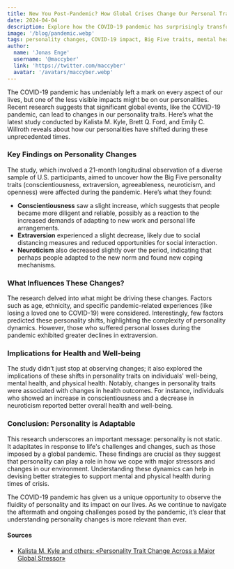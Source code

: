 ```yaml
---
title: New You Post-Pandemic? How Global Crises Change Our Personal Traits
date: 2024-04-04
description: Explore how the COVID-19 pandemic has surprisingly transformed our personalities, revealing shifts in traits like conscientiousness, extraversion, and neuroticism.
image: '/blog/pandemic.webp'
tags: personality changes, COVID-19 impact, Big Five traits, mental health during pandemic, personality research, pandemic behavior changes, extraversion, conscientiousness, neuroticism, social psychology, personality adaptation, health outcomes, personality and well-being, pandemic stress effects, personality trait study
author:
  name: 'Jonas Enge'
  username: '@maccyber'
  link: 'https://twitter.com/maccyber'
  avatar: '/avatars/maccyber.webp'
---
```


The COVID-19 pandemic has undeniably left a mark on every aspect of our lives, but one of the less visible impacts might be on our personalities. Recent research suggests that significant global events, like the COVID-19 pandemic, can lead to changes in our personality traits. Here’s what the latest study conducted by Kalista M. Kyle, Brett Q. Ford, and Emily C. Willroth reveals about how our personalities have shifted during these unprecedented times.

### Key Findings on Personality Changes

The study, which involved a 21-month longitudinal observation of a diverse sample of U.S. participants, aimed to uncover how the Big Five personality traits (conscientiousness, extraversion, agreeableness, neuroticism, and openness) were affected during the pandemic. Here’s what they found:

- **Conscientiousness** saw a slight increase, which suggests that people became more diligent and reliable, possibly as a reaction to the increased demands of adapting to new work and personal life arrangements.
- **Extraversion** experienced a slight decrease, likely due to social distancing measures and reduced opportunities for social interaction.
- **Neuroticism** also decreased slightly over the period, indicating that perhaps people adapted to the new norm and found new coping mechanisms.

### What Influences These Changes?

The research delved into what might be driving these changes. Factors such as age, ethnicity, and specific pandemic-related experiences (like losing a loved one to COVID-19) were considered. Interestingly, few factors predicted these personality shifts, highlighting the complexity of personality dynamics. However, those who suffered personal losses during the pandemic exhibited greater declines in extraversion.

### Implications for Health and Well-being

The study didn’t just stop at observing changes; it also explored the implications of these shifts in personality traits on individuals' well-being, mental health, and physical health. Notably, changes in personality traits were associated with changes in health outcomes. For instance, individuals who showed an increase in conscientiousness and a decrease in neuroticism reported better overall health and well-being.

### Conclusion: Personality is Adaptable

This research underscores an important message: personality is not static. It adapitates in response to life's challenges and changes, such as those imposed by a global pandemic. These findings are crucial as they suggest that personality can play a role in how we cope with major stressors and changes in our environment. Understanding these dynamics can help in devising better strategies to support mental and physical health during times of crisis.

The COVID-19 pandemic has given us a unique opportunity to observe the fluidity of personality and its impact on our lives. As we continue to navigate the aftermath and ongoing challenges posed by the pandemic, it’s clear that understanding personality changes is more relevant than ever.

#### **Sources**

- [Kalista M. Kyle and others: «Personality Trait Change Across a Major Global Stressor»](https://www.researchgate.net/publication/378431625_Personality_Trait_Change_Across_a_Major_Global_Stressor)
